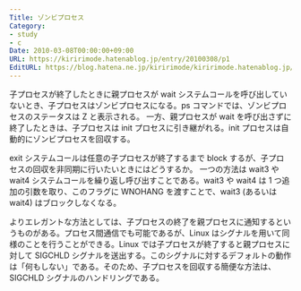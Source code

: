 ```yaml
---
Title: ゾンビプロセス
Category:
- study
- c
Date: 2010-03-08T00:00:00+09:00
URL: https://kiririmode.hatenablog.jp/entry/20100308/p1
EditURL: https://blog.hatena.ne.jp/kiririmode/kiririmode.hatenablog.jp/atom/entry/8454420450078212066
---
```



子プロセスが終了したときに親プロセスが wait システムコールを呼び出していないとき、子プロセスはゾンビプロセスになる。ps コマンドでは、ゾンビプロセスのステータスは Z と表示される。
一方、親プロセスが wait を呼び出さずに終了したときは、子プロセスは init プロセスに引き継がれる。init プロセスは自動的にゾンビプロセスを回収する。

exit システムコールは任意の子プロセスが終了するまで block するが、子プロセスの回収を非同期に行いたいときにはどうするか。
一つの方法は wait3 や wait4 システムコールを繰り返し呼び出すことである。wait3 や wait4 は 1 つ追加の引数を取り、このフラグに WNOHANG を渡すことで、wait3 (あるいは wait4) はブロックしなくなる。

よりエレガントな方法としては、子プロセスの終了を親プロセスに通知するというものがある。プロセス間通信でも可能であるが、Linux はシグナルを用いて同様のことを行うことができる。Linux では子プロセスが終了すると親プロセスに対して SIGCHLD シグナルを送出する。このシグナルに対するデフォルトの動作は「何もしない」である。そのため、子プロセスを回収する簡便な方法は、SIGCHLD シグナルのハンドリングである。
